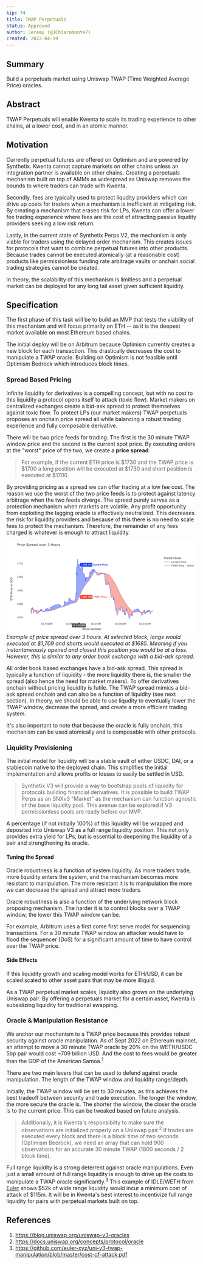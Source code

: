 ```yaml
---
kip: 74
title: TWAP Perpetuals
status: Approved
author: Jeremy (@JChiaramonte7)
created: 2022-04-19
---
```


## Summary

Build a perpetuals market using Uniswap TWAP (Time Weighted Average Price) oracles.

## Abstract

TWAP Perpetuals will enable Kwenta to scale its trading experience to other chains, at a lower cost, and in an atomic manner.

## Motivation

Currently perpetual futures are offered on Optimism and are powered by Synthetix. Kwenta cannot capture markets on other chains unless an integration partner is available on other chains. Creating a perpetuals mechanism built on top of AMMs as widespread as Uniswap removes the bounds to where traders can trade with Kwenta.

Secondly, fees are typically used to protect liqudity providers which can drive up costs for traders when a mechanism is inefficient at mitigating risk. By creating a mechanism that erases risk for LPs, Kwenta can offer a lower fee trading experience where fees are the cost of attracting passive liqudity providers seeking a low risk return.

Lastly, in the current state of Synthetix Perps V2, the mechanism is only viable for traders using the delayed order mechanism. This creates issues for protocols that want to combine perpetual futures into other products. Because trades cannot be executed atomically (at a reasonable cost) products like permissionless funding rate arbitrage vaults or onchain social trading strategies cannot be created.

In theory, the scalability of this mechanism is limitless and a perpetual market can be deployed for any long tail asset given sufficient liquidity.

## Specification

The first phase of this task will be to build an MVP that tests the viability of this mechanism and will focus primarily on ETH -- as it is the deepest market available on most Ethereum based chains.

The initial deploy will be on Arbitrum because Optimism currently creates a new block for each transaction. This drastically decreases the cost to manipulate a TWAP oracle. Building on Optimism is not feasible until Optimism Bedrock which introduces block times.

### Spread Based Pricing

Infinite liquidity for derivatives is a compelling concept, but with no cost to this liquidity a protocol opens itself to attack (toxic flow). Market makers on centralized exchanges create a bid-ask spread to protect themselves against toxic flow. To protect LPs (our market makers) TWAP perpetuals proposes an onchain price spread all while balancing a robust trading experience and fully composable derivative.

There will be two price feeds for trading. The first is the 30 minute TWAP window price and the second is the current spot price. By executing orders at the "worst" price of the two, we create a **price spread**. 

> For example, if the current ETH price is $1730 and the TWAP price is $1700 a long position will be executed at $1730 and short position is executed at $1700.

By providing pricing as a spread we can offer trading at a low fee cost. The reason we use the worst of the two price feeds is to protect against latency arbitrage when the two feeds diverge. The spread purely serves as a protection mechanism when markets are volatile. Any profit opportunity from exploiting the lagging oracle is effectively neutralized. This decreases the risk for liquidity providers and because of this there is no need to scale fees to protect the mechanism. Therefore, the remainder of any fees charged is whatever is enough to attract liquidity.

![Spread Chart](../public/images/kip-74-spread.png)
_Example of price spread over 3 hours. At selected block, longs would executed at $1,709 and shorts would executed at $1685. Meaning if you instantaneously opened and closed this position you would be at a loss. However, this is similar to any order book exchange with a bid-ask spread._

All order book based exchanges have a bid-ask spread. This spread is typically a function of liquidity - the more liquidity there is, the smaller the spread (also hence the need for market makers). To offer derivatives onchain without pricing liquidity is futile. The TWAP spread mimics a bid-ask spread onchain and can also be a function of liquidity (see next section). In theory, we should be able to use liqudity to eventually lower the TWAP window, decrease the spread, and create a more efficient trading system.

It's also important to note that because the oracle is fully onchain, this mechanism can be used atomically and is composable with other protocols.

### Liquidity Provisioning

The initial model for liquidity will be a stable vault of either USDC, DAI, or a stablecoin native to the deployed chain. This simplifies the initial implementation and allows profits or losses to easily be settled in USD.

> Synthetix V3 will provide a way to bootstrap pools of liquidity for protocols building financial derivatives. It is possible to build TWAP Perps as an SNXv3 "Market" as the mechanism can function agnostic of the base liquidity pool. This avenue can be explored if V3 permissionless pools are ready before our MVP.

A percentage (if not initially 100%) of this liquidity will be wrapped and deposited into Uniswap V3 as a full range liquidity position. This not only provides extra yield for LPs, but is essential to deepening the liquidity of a pair and strengthening its oracle.

#### Tuning the Spread

Oracle robustness is a function of system liquidity. As more traders trade, more liquidity enters the system, and the mechanism becomes more resistant to manipulation. The more resistant it is to manipulation the more we can decrease the spread and attract more traders.

Oracle robustness is also a function of the underlying network block proposing mechanism. The harder it is to control blocks over a TWAP window, the lower this TWAP window can be.

For example, Arbitrum uses a first come first serve model for sequencing transactions. For a 30 minute TWAP window an attacker would have to flood the sequencer (DoS) for a significant amount of time to have control over the TWAP price.

#### Side Effects

If this liquidity growth and scaling model works for ETH/USD, it can be scaled scaled to other asset pairs that may be more illiquid.

As a TWAP perpetual market scales, liquidity also grows on the underlying Uniswap pair. By offering a perpetuals market for a certain asset, Kwenta is subsidizing liquidity for traditional swapping.

### Oracle & Manipulation Resistance

We anchor our mechanism to a TWAP price because this provides robust security against oracle manipulation. As of Sept 2022 on Ethereum mainnet, an attempt to move a 30 minute TWAP oracle by 20% on the WETH/USDC 5bp pair would cost ~709 billion USD. And the cost to fees would be greater than the GDP of the American Samoa.<sup>1</sup>

There are two main levers that can be used to defend against oracle manipulation. The length of the TWAP window and liquidity range/depth.

Initially, the TWAP window will be set to 30 minutes, as this achieves the best tradeoff between security and trade execution. The longer the window, the more secure the oracle is. The shorter the window, the closer the oracle is to the current price. This can be tweaked based on future analysis.

> Additionally, it is Kwenta's responsibilty to make sure the observations are initialized properly on a Uniswap pair.<sup>2</sup> If trades are executed every block and there is a block time of two seconds (Optimism Bedrock), we need an array that can hold 900 observations for an accurate 30 minute TWAP (1800 seconds / 2 block time).

Full range liquidity is a strong deterrent against oracle manipulations. Even just a small amount of full range liquidity is enough to drive up the costs to manipulate a TWAP oracle significantly.<sup>3</sup> This example of IDLE/WETH from [Euler](https://docs.euler.finance/euler-protocol/getting-started/methodology/oracle-rating#how-to-improve-the-oracle-rating) shows $52k of wide range liquidity would incur a minimum cost of attack of $115m. It will be in Kwenta's best interest to incentivize full range liquidity for pairs with perpetual markets built on top.

## References

1. https://blog.uniswap.org/uniswap-v3-oracles
2. https://docs.uniswap.org/concepts/protocol/oracle
3. https://github.com/euler-xyz/uni-v3-twap-manipulation/blob/master/cost-of-attack.pdf
